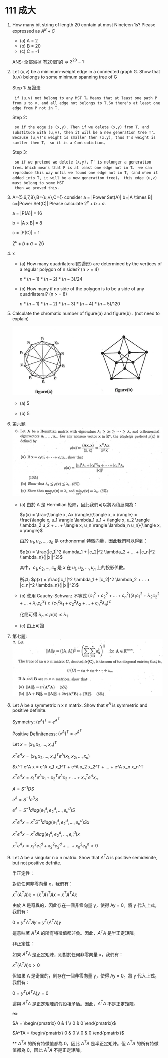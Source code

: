 # 111 成大

1. How many bit string of length 20 contain at most Nineteen 1s? Please expressed as $A^B + C$
    - (a) A = 2
    - (b) B = 20
    - (c) C = -1

    ANS: 全部減掉 有20個1的 => $2^{20}-1$
2. Let (u,v) be a minimum-weight edge in a connected graph G. Show
that (u,v) belongs to some minimum spanning tree of G

    Step 1: 反證法

        if (u,v) not belong to any MST T。Means that at least one path P from u to v, and all edge not belongs to T.So there's at least one edge from P not in T.

    Step 2:

        so if the edge is (x,y). Then if we delete (x,y) from T, and substitude with (u,v), then it will be a new generation tree T'。 Because (u,v)'s weight is smaller then (x,y), thus T's weight is samller then T。 so it is a Contradiction。

    Step 3:

        so if we pretend we delete (x,y), T' is nolonger a generation tree。Which means that P is at least one edge not in T。 we can reproduce this way until we found one edge not in T, (and when it added into T, it will be a new generation tree)。 this edge (u,v) must belong to some MST
        then we proved this.
3. A={5,6,7,8},B={u,v},C={}
    consider a = |Power Set(A)|
    b=|A \times B|
    c=|Power Set(C)|
    Please calculate $2^c + b + a$.

    a = |P(A)| = 16

    b = |A x B| = 8

    c = |P(C)| = 1

    $2^c + b + a = 26$

4. x
    - (a) How many quadrilateral(四邊形) are determined by the vertices of a regular polygon of n sides? (n > = 4)

        $n * (n - 1) * (n - 2) * (n - 3) / 24$

    - (b) How many if no side of the polygon is to be a side of any quadrilateral? (n > = 8)

        $n * (n - 1) * (n - 2) * (n - 3) * (n - 4) * (n - 5) / 120$

5. Calculate the chromatic number of figure(a) and figure(b)
. (not need to explain)

    ![111-4](111-4.png)

    - (a) 5

    - (b) 5

6. 第六題
    ![6](6.jpg)

    - (a)
        由於 A 是 Hermitian 矩陣，因此我們可以將內積展開為：

        $ρ(x) = \frac{\langle x, Ax \rangle}{\langle x, x \rangle} = \frac{\langle x, u_1 \rangle \lambda_1 u_1 + \langle x, u_2 \rangle \lambda_2 u_2 + ... + \langle x, u_n \rangle \lambda_n u_n}{\langle x, x \rangle}$

        由於 $u_1, u_2, ..., u_n$ 是 orthonormal 特徵向量，因此我們可以得到：

        $ρ(x) = \frac{|c_1|^2 \lambda_1 + |c_2|^2 \lambda_2 + ... + |c_n|^2 \lambda_n}{||x||^2}$

        其中，$c_1, c_2, ..., c_n$ 是 $x$ 在 $u_1, u_2, ..., u_n$ 上的投影係數。

        所以: $ρ(x) = \frac{|c_1|^2 \lambda_1 + |c_2|^2 \lambda_2 + ... + |c_n|^2 \lambda_n}{||x||^2}$
    - (b) 使用 Cauchy-Schwarz 不等式
        $(c_1^2 + c_2^2 + ... + c_n^2)(λ_1 c_1^2 + λ_2 c_2^2 + ... + λ_n c_n^2) ≥ (c_1^2 \lambda_1 + c_2^2 \lambda_2 + ... + c_n^2 \lambda_n)^2$

        化簡可得 $λ_n ≤ ρ(x) ≤ λ_1$
    - (c) 由上可證

7. 第七題:
    ![7](7.png)

8. Let A be a symmetric n x n matrix. Show that $e^A$ is symmetric and positive definite.

    Symmetry:
        $(e^A)^T = e^{A^T}$

    Positive Definiteness:
        $(e^A)^T = e^{A^T}$

    Let $x = (x_1, x_2, ..., x_n)^T$

    $x^T e^A x = (x_1, x_2, ..., x_n)^T e^A (x_1, x_2, ..., x_n)$

    $x^T e^A x = e^A x_1 x_1^T + e^A x_2 x_2^T + ... + e^A x_n x_n^T

    $x^T e^A x = x_1^T e^A x_1 + x_2^T e^A x_2 + ... + x_n^T e^A x_n$

    $A = S^{-1} D S$

    $e^A = S^{-1} e^D S$

    $e^A = S^{-1} diag(e^d_1, e^d_2, ..., e^d_n) S$

    $x^T e^A x = x^T S^{-1} diag(e^d_1, e^d_2, ..., e^d_n) S x$

    $x^T e^A x = x^T diag(e^d_1, e^d_2, ..., e^d_n) x$

    $x^T e^A x = x_1^2 e^d_1 + x_2^2 e^d_2 + ... + x_n^2 e^d_n > 0$

9. Let A be a singular n x n matrix.  Show that $A^TA$ is positive semideinite, but not
positive defnite.

    半正定性：

    對於任何非零向量 x，我們有：

    $x^T (A^TA) x = (x^T A)^T A x = x^T A^T A x$

    由於 A 是奇異的，因此存在一個非零向量 y，使得 Ay = 0。將 y 代入上式，我們有：

    $0 = y^T A^T A y = y^T (A^TA) y$

    這意味著 $A^TA$ 的所有特徵值都非負。因此，$A^TA$ 是半正定矩陣。

    非正定性：

    如果 $A^TA$ 是正定矩陣，則對於任何非零向量 x，我們有：

    $x^T (A^TA) x > 0$

    但如果 A 是奇異的，則存在一個非零向量 y，使得 Ay = 0。將 y 代入上式，我們有：

    $0 = y^T (A^TA) y = 0$

    這與 $A^TA$ 是正定矩陣的假設相矛盾。因此，$A^TA$ 不是正定矩陣。

    ex:

    $A = \begin{pmatrix}
    0 & 1 \\
    0 & 0
    \end{pmatrix}$

    $A^TA = \begin{pmatrix}
    0 & 0 \\
    0 & 0
    \end{pmatrix}$

    ** $A^TA$ 的所有特徵值都為 0，因此 $A^TA$ 是半正定矩陣。但 $A^TA$ 的所有特徵值都為 0，因此 $A^TA$ 不是正定矩陣。
